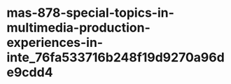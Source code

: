# mas-878-special-topics-in-multimedia-production-experiences-in-inte_76fa533716b248f19d9270a96de9cdd4